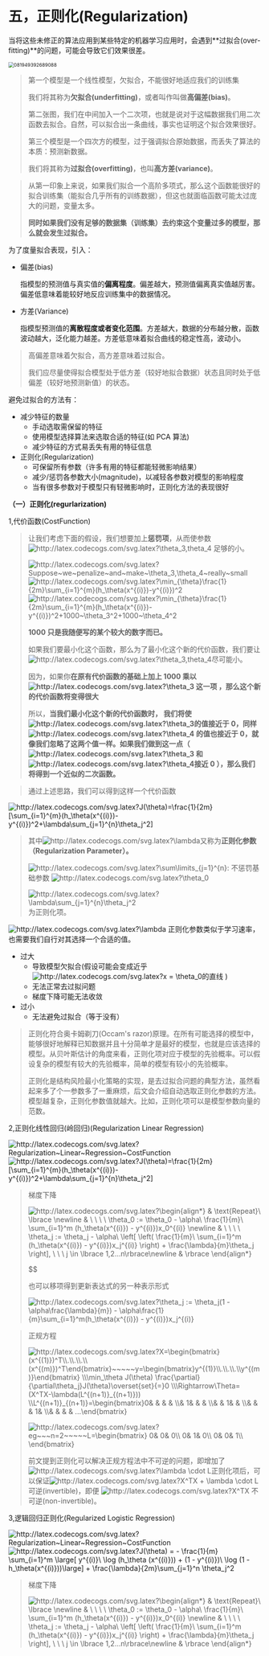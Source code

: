 # 五，正则化(Regularization)

当将这些未修正的算法应用到某些特定的机器学习应用时，会遇到**过拟合(over-fitting)**的问题，可能会导致它们效果很差。

<img src="/home/hosh/图片/081949392689088.png" alt="081949392689088" style="zoom: 67%;" />

> 第一个模型是一个线性模型，欠拟合，不能很好地适应我们的训练集
>
> 我们将其称为**欠拟合(underfitting)**，或者叫作叫做**高偏差(bias)**。
>
> 第二张图，我们在中间加入一个二次项，也就是说对于这幅数据我们用二次函数去拟合。自然，可以拟合出一条曲线，事实也证明这个拟合效果很好。
>
> 第三个模型是一个四次方的模型，过于强调拟合原始数据，而丢失了算法的本质：预测新数据。
>
> 我们将其称为**过拟合(overfitting)**，也叫**高方差(variance)**。

>从第一印象上来说，如果我们拟合一个高阶多项式，那么这个函数能很好的拟合训练集（能拟合几乎所有的训练数据），但这也就面临函数可能太过庞大的问题，变量太多。
>
>**同时如果我们没有足够的数据集（训练集）去约束这个变量过多的模型，那么就会发生过拟合。**

为了度量拟合表现，引入：

- 偏差(bias)

  指模型的预测值与真实值的**偏离程度**。偏差越大，预测值偏离真实值越厉害。偏差低意味着能较好地反应训练集中的数据情况。

- 方差(Variance)

  指模型预测值的**离散程度或者变化范围**。方差越大，数据的分布越分散，函数波动越大，泛化能力越差。方差低意味着拟合曲线的稳定性高，波动小。

> 高偏差意味着欠拟合，高方差意味着过拟合。
>
> 我们应尽量使得拟合模型处于低方差（较好地拟合数据）状态且同时处于低偏差（较好地预测新值）的状态。

避免过拟合的方法有：

- 减少特征的数量
  - 手动选取需保留的特征
  - 使用模型选择算法来选取合适的特征(如 PCA 算法)
  - 减少特征的方式易丢失有用的特征信息
- 正则化(Regularization)
  - 可保留所有参数（许多有用的特征都能轻微影响结果）
  - 减少/惩罚各参数大小(magnitude)，以减轻各参数对模型的影响程度
  - 当有很多参数对于模型只有轻微影响时，正则化方法的表现很好

**（一）正则化(regurlarization)**

1,代价函数(CostFunction)

> 让我们考虑下面的假设，我们想要加上**惩罚项**，从而使参数<img src="http://latex.codecogs.com/svg.latex?\theta_3,\theta_4" title="http://latex.codecogs.com/svg.latex?\theta_3,theta_4" /> 足够的小。
>
> <img src="http://latex.codecogs.com/svg.latex?Suppose~we~penalize~and~make~\theta_3,\theta_4~really~small" title="http://latex.codecogs.com/svg.latex?Suppose~we~penalize~and~make~\theta_3,\theta_4~really~small" />
>
> <img  src="http://latex.codecogs.com/svg.latex?\min_{\theta}\frac{1}{2m}\sum_{i=1}^{m}(h_\theta(x^{(i)})-y^{(i)})^2"   title="http://latex.codecogs.com/svg.latex?\min_{\theta}\frac{1}{2m}\sum_{i=1}^{m}(h_\theta(x^{(i)})-y^{(i)})^2"  />
>
> <img src="http://latex.codecogs.com/svg.latex?\min_{\theta}\frac{1}{2m}\sum_{i=1}^{m}(h_\theta(x^{(i)})-y^{(i)})^2+1000~\theta_3^2+1000~\theta_4^2" title="http://latex.codecogs.com/svg.latex?\min_{\theta}\frac{1}{2m}\sum_{i=1}^{m}(h_\theta(x^{(i)})-y^{(i)})^2+1000~\theta_3^2+1000~\theta_4^2" />
>
> **1000 只是我随便写的某个较大的数字而已。**
>
> 如果我们要最小化这个函数，那么为了最小化这个新的代价函数，我们要让<img src="http://latex.codecogs.com/svg.latex?\theta_3,\theta_4" title="http://latex.codecogs.com/svg.latex?\theta_3,theta_4" />尽可能小。
>
> 因为，如果你**在原有代价函数的基础上加上 1000 乘以<img src="http://latex.codecogs.com/svg.latex?\theta_3" title="http://latex.codecogs.com/svg.latex?\theta_3" /> 这一项 ，那么这个新的代价函数将变得很大**
>
> 所以，**当我们最小化这个新的代价函数时， 我们将使 <img src="http://latex.codecogs.com/svg.latex?\theta_3" title="http://latex.codecogs.com/svg.latex?\theta_3" />的值接近于 0，同样<img src="http://latex.codecogs.com/svg.latex?\theta_4" title="http://latex.codecogs.com/svg.latex?\theta_4" /> 的值也接近于 0，就像我们忽略了这两个值一样。如果我们做到这一点（<img src="http://latex.codecogs.com/svg.latex?\theta_3" title="http://latex.codecogs.com/svg.latex?\theta_3" /> 和 <img src="http://latex.codecogs.com/svg.latex?\theta_4" title="http://latex.codecogs.com/svg.latex?\theta_4" />接近 0 ），那么我们将得到一个近似的二次函数。**

> 通过上述思路，我们可以得到这样一个代价函数

<img src="http://latex.codecogs.com/svg.latex?J(\theta)=\frac{1}{2m}[\sum_{i=1}^{m}(h_\theta(x^{(i)})-y^{(i)})^2+\lambda\sum_{j=1}^{n}\theta_j^2]" title="http://latex.codecogs.com/svg.latex?J(\theta)=\frac{1}{2m}[\sum_{i=1}^{m}(h_\theta(x^{(i)})-y^{(i)})^2+\lambda\sum_{j=1}^{n}\theta_j^2]" />

> 其中<img src="http://latex.codecogs.com/svg.latex?\lambda" title="http://latex.codecogs.com/svg.latex?\lambda" />又称为**正则化参数（Regularization Parameter）。** 
>
> <img src="http://latex.codecogs.com/svg.latex?\sum\limits_{j=1}^{n}" title="http://latex.codecogs.com/svg.latex?\sum\limits_{j=1}^{n}" />: 不惩罚基础参数 <img src="http://latex.codecogs.com/svg.latex?\theta_0" title="http://latex.codecogs.com/svg.latex?\theta_0" />
>
> <img src="http://latex.codecogs.com/svg.latex?\lambda\sum_{j=1}^{n}\theta_j^2" title="http://latex.codecogs.com/svg.latex?\lambda\sum_{j=1}^{n}\theta_j^2" />为正则化项。

<img src="http://latex.codecogs.com/svg.latex?\lambda" title="http://latex.codecogs.com/svg.latex?\lambda" /> 正则化参数类似于学习速率，也需要我们自行对其选择一个合适的值。

- 过大
  - 导致模型欠拟合(假设可能会变成近乎<img src="http://latex.codecogs.com/svg.latex?x = \theta_0" title="http://latex.codecogs.com/svg.latex?x = \theta_0" />的直线 )
  - 无法正常去过拟问题
  - 梯度下降可能无法收敛
- 过小
  - 无法避免过拟合（等于没有）

> 正则化符合奥卡姆剃刀(Occam's  razor)原理。在所有可能选择的模型中，能够很好地解释已知数据并且十分简单才是最好的模型，也就是应该选择的模型。从贝叶斯估计的角度来看，正则化项对应于模型的先验概率。可以假设复杂的模型有较大的先验概率，简单的模型有较小的先验概率。
>
> 正则化是结构风险最小化策略的实现，是去过拟合问题的典型方法，虽然看起来多了个一参数多了一重麻烦，后文会介绍自动选取正则化参数的方法。模型越复杂，正则化参数值就越大。比如，正则化项可以是模型参数向量的范数。

2,正则化线性回归(岭回归)(Regularization Linear Regression)

<img src="http://latex.codecogs.com/svg.latex?Regularization~Linear~Regression~CostFunction" title="http://latex.codecogs.com/svg.latex?Regularization~Linear~Regression~CostFunction" />

<img src="http://latex.codecogs.com/svg.latex?J(\theta)=\frac{1}{2m}[\sum_{i=1}^{m}(h_\theta(x^{(i)})-y^{(i)})^2+\lambda\sum_{j=1}^{n}\theta_j^2]" title="http://latex.codecogs.com/svg.latex?J(\theta)=\frac{1}{2m}[\sum_{i=1}^{m}(h_\theta(x^{(i)})-y^{(i)})^2+\lambda\sum_{j=1}^{n}\theta_j^2]" />

> 梯度下降
>
> <img src="http://latex.codecogs.com/svg.latex?\begin{align*} & \text{Repeat}\ \lbrace \newline & \ \ \ \  \theta_0 := \theta_0 - \alpha\ \frac{1}{m}\ \sum_{i=1}^m  (h_\theta(x^{(i)}) - y^{(i)})x_0^{(i)} \newline & \ \ \ \ \theta_j  := \theta_j - \alpha\ \left[ \left( \frac{1}{m}\ \sum_{i=1}^m  (h_\theta(x^{(i)}) - y^{(i)})x_j^{(i)} \right) +  \frac{\lambda}{m}\theta_j \right], \ \ \ j \in \lbrace  1,2...n\rbrace\newline & \rbrace \end{align*}" title="http://latex.codecogs.com/svg.latex?\begin{align*} & \text{Repeat}\ \lbrace \newline & \ \ \ \  \theta_0 := \theta_0 - \alpha\ \frac{1}{m}\ \sum_{i=1}^m  (h_\theta(x^{(i)}) - y^{(i)})x_0^{(i)} \newline & \ \ \ \ \theta_j  := \theta_j - \alpha\ \left[ \left( \frac{1}{m}\ \sum_{i=1}^m  (h_\theta(x^{(i)}) - y^{(i)})x_j^{(i)} \right) +  \frac{\lambda}{m}\theta_j \right], \ \ \ j \in \lbrace  1,2...n\rbrace\newline & \rbrace \end{align*}" />
>
> $$
>
> 也可以移项得到更新表达式的另一种表示形式
>
> <img src="http://latex.codecogs.com/svg.latex?\theta_j := \theta_j(1 - \alpha\frac{\lambda}{m}) - \alpha\frac{1}{m}\sum_{i=1}^m(h_\theta(x^{(i)}) - y^{(i)})x_j^{(i)}" title="http://latex.codecogs.com/svg.latex?\theta_j := \theta_j(1 - \alpha\frac{\lambda}{m}) - \alpha\frac{1}{m}\sum_{i=1}^m(h_\theta(x^{(i)}) - y^{(i)})x_j^{(i)}" />

> 正规方程
>
> <img src="http://latex.codecogs.com/svg.latex?X=\begin{bmatrix}(x^{(1)})^T\\.\\.\\.\\(x^{(m)})^T\end{bmatrix}~~~~~y=\begin{bmatrix}y^{(1)}\\.\\.\\.\\y^{(m)}\end{bmatrix}
> \\\min_\theta J(\theta)
> \frac{\partial}{\partial\theta_j}J(\theta)\overset{set}{=}0
> \\\Rightarrow\Theta=(X^TX-\lambda(L^{(n+1)}_{(n+1)}))
> \\L^{(n+1)}_{(n+1)}=\begin{bmatrix}0&  &  &  &  \\& 1&  &  &  \\&  & 1&  &  \\&  &  & 1&  \\&  &  &  & ...\end{bmatrix}" title="http://latex.codecogs.com/svg.latex?X=\begin{bmatrix}(x^{(1)})^T\\.\\.\\.\\(x^{(m)})^T\end{bmatrix}~~~~~y=\begin{bmatrix}y^{(1)}\\.\\.\\.\\y^{(m)}\end{bmatrix}
> \\\min_\theta J(\theta)
> \frac{\partial}{\partial\theta_j}J(\theta)\overset{set}{=}0
> \\\Rightarrow\Theta=(X^TX-\lambda(L^{(n+1)}_{(n+1)}))
> \\L^{(n+1)}_{(n+1)}=\begin{bmatrix}0&  &  &  &  \\& 1&  &  &  \\&  & 1&  &  \\&  &  & 1&  \\&  &  &  & ...\end{bmatrix}" />
>
> 
>
> <img src="http://latex.codecogs.com/svg.latex?eg~~~n=2~~~~~L=\begin{bmatrix} 0&  0&  0\\ 0&  1&  0\\ 0&  0&  1\\ \end{bmatrix}" title="http://latex.codecogs.com/svg.latex?eg~~~n=2~~~~~L=\begin{bmatrix} 0&  0&  0\\ 0&  1&  0\\ 0&  0&  1\\ \end{bmatrix}" />
>
> 前文提到正则化可以解决正规方程法中不可逆的问题，即增加了 <img src="http://latex.codecogs.com/svg.latex?\lambda \cdot L" title="http://latex.codecogs.com/svg.latex?\lambda \cdot L" />正则化项后，可以保证<img src="http://latex.codecogs.com/svg.latex?X^TX + \lambda \cdot L" title="http://latex.codecogs.com/svg.latex?X^TX + \lambda \cdot L" />可逆(invertible)，即便 <img src="http://latex.codecogs.com/svg.latex?X^TX" title="http://latex.codecogs.com/svg.latex?X^TX" /> 不可逆(non-invertible)。

3,逻辑回归正则化(Regularized Logistic Regression)

<img src="http://latex.codecogs.com/svg.latex?Regularization~Logistic~Regression~CostFunction" title="http://latex.codecogs.com/svg.latex?Regularization~Linear~Regression~CostFunction" />

<img src="http://latex.codecogs.com/svg.latex?J(\theta) = - \frac{1}{m} \sum_{i=1}^m \large[ y^{(i)}\ \log (h_\theta (x^{(i)})) + (1 - y^{(i)})\ \log (1 - h_\theta(x^{(i)}))\large] + \frac{\lambda}{2m}\sum_{j=1}^n \theta_j^2" title="http://latex.codecogs.com/svg.latex?J(\theta) = - \frac{1}{m} \sum_{i=1}^m \large[ y^{(i)}\ \log (h_\theta (x^{(i)})) + (1 - y^{(i)})\ \log (1 - h_\theta(x^{(i)}))\large] + \frac{\lambda}{2m}\sum_{j=1}^n \theta_j^2" />



> 梯度下降
>
> <img src="http://latex.codecogs.com/svg.latex?\begin{align*} & \text{Repeat}\ \lbrace \newline & \ \ \ \  \theta_0 := \theta_0 - \alpha\ \frac{1}{m}\ \sum_{i=1}^m  (h_\theta(x^{(i)}) - y^{(i)})x_0^{(i)} \newline & \ \ \ \ \theta_j  := \theta_j - \alpha\ \left[ \left( \frac{1}{m}\ \sum_{i=1}^m  (h_\theta(x^{(i)}) - y^{(i)})x_j^{(i)} \right) +  \frac{\lambda}{m}\theta_j \right], \ \ \ j \in \lbrace  1,2...n\rbrace\newline & \rbrace \end{align*}" title="http://latex.codecogs.com/svg.latex?\begin{align*} & \text{Repeat}\ \lbrace \newline & \ \ \ \  \theta_0 := \theta_0 - \alpha\ \frac{1}{m}\ \sum_{i=1}^m  (h_\theta(x^{(i)}) - y^{(i)})x_0^{(i)} \newline & \ \ \ \ \theta_j  := \theta_j - \alpha\ \left[ \left( \frac{1}{m}\ \sum_{i=1}^m  (h_\theta(x^{(i)}) - y^{(i)})x_j^{(i)} \right) +  \frac{\lambda}{m}\theta_j \right], \ \ \ j \in \lbrace  1,2...n\rbrace\newline & \rbrace \end{align*}" />

